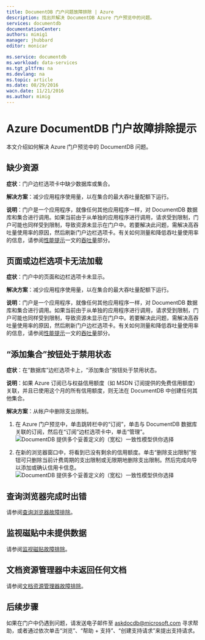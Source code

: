 ```yaml
---
title: DocumentDB 门户问题故障排除 | Azure
description: 找出并解决 DocumentDB Azure 门户预览中的问题。
services: documentdb
documentationCenter: 
authors: mimig1
manager: jhubbard
editor: monicar

ms.service: documentdb
ms.workload: data-services
ms.tgt_pltfrm: na
ms.devlang: na
ms.topic: article
ms.date: 08/29/2016
wacn.date: 11/21/2016
ms.author: mimig
---
```


# Azure DocumentDB 门户故障排除提示

本文介绍如何解决 Azure 门户预览中的 DocumentDB 问题。

## 缺少资源

**症状**：门户边栏选项卡中缺少数据库或集合。

**解决方案**：减少应用程序使用量，以在集合的最大吞吐量配额下运行。

**说明**：门户是一个应用程序，就像任何其他应用程序一样，对 DocumentDB 数据库和集合进行调用。如果当前由于从单独的应用程序进行调用，请求受到限制，门户可能也同样受到限制，导致资源未显示在门户中。若要解决此问题，需解决高吞吐量使用率的原因，然后刷新门户边栏选项卡。有关如何测量和降低吞吐量使用率的信息，请参阅[性能提示](./documentdb-performance-tips.md)一文的[吞吐量](./documentdb-performance-tips.md#measure-rus)部分。

## 页面或边栏选项卡无法加载

**症状**：门户中的页面和边栏选项卡未显示。

**解决方案**：减少应用程序使用量，以在集合的最大吞吐量配额下运行。

**说明**：门户是一个应用程序，就像任何其他应用程序一样，对 DocumentDB 数据库和集合进行调用。如果当前由于从单独的应用程序进行调用，请求受到限制，门户可能也同样受到限制，导致资源未显示在门户中。若要解决此问题，需解决高吞吐量使用率的原因，然后刷新门户边栏选项卡。有关如何测量和降低吞吐量使用率的信息，请参阅[性能提示](./documentdb-performance-tips.md)一文的[吞吐量](./documentdb-performance-tips.md#measure-rus)部分。

## “添加集合”按钮处于禁用状态

**症状**：在“数据库”边栏选项卡上，“添加集合”按钮处于禁用状态。

**说明**：如果 Azure 订阅已与权益信用额度（如 MSDN 订阅提供的免费信用额度）关联，并且已使用这个月的所有信用额度，则无法在 DocumentDB 中创建任何其他集合。

**解决方案**：从帐户中删除支出限制。

1. 在 Azure 门户预览中，单击跳转栏中的“订阅”，单击与 DocumentDB 数据库关联的订阅，然后在“订阅”边栏选项卡中，单击“管理”。
    ![DocumentDB 提供多个妥善定义的（宽松）一致性模型供你选择](./media/documentdb-portal-troubleshooting/documentdb-change-billing.png)

2. 在新的浏览器窗口中，将看到已没有剩余的信用额度。单击“删除支出限制”按钮可只删除当前计费周期的支出限制或无限期地删除支出限制。然后完成向导以添加或确认信用卡信息。
    ![DocumentDB 提供多个妥善定义的（宽松）一致性模型供你选择](./media/documentdb-portal-troubleshooting/documentdb-remove-spending-limit.png)

## 查询浏览器完成时出错

请参阅[查询浏览器故障排除](./documentdb-query-collections-query-explorer.md#troubleshoot)。

## 监视磁贴中未提供数据

请参阅[监视磁贴故障排除](./documentdb-monitor-accounts.md#troubleshooting)。

## 文档资源管理器中未返回任何文档

请参阅[文档资源管理器故障排除](./documentdb-view-json-document-explorer.md#troubleshoot)。

## 后续步骤

如果在门户中仍遇到问题，请发送电子邮件至 askdocdb@microsoft.com 寻求帮助，或者通过依次单击“浏览”、“帮助 + 支持”、“创建支持请求”来提出支持请求。

<!---HONumber=Mooncake_1010_2016-->
